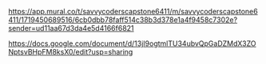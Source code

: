 https://app.mural.co/t/savvycoderscapstone6411/m/savvycoderscapstone6411/1719450689516/6cb0dbb78faff514c38b3d378e1a4f9458c7302e?sender=ud11aa67d3da4e5d4166f6821

https://docs.google.com/document/d/13jI9ogtmlTU34ubvQpGaDZMdX3ZONptsvBHpFM8ksX0/edit?usp=sharing
